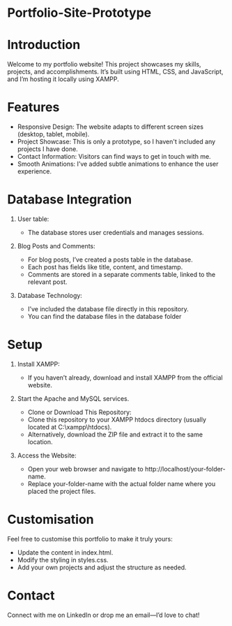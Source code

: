 # Portfolio-Site-Prototype

# Introduction
Welcome to my portfolio website! This project showcases my skills, projects, and accomplishments. It’s built using HTML, CSS, and JavaScript, and I’m hosting it locally using XAMPP.

# Features
- Responsive Design: The website adapts to different screen sizes (desktop, tablet, mobile).
- Project Showcase: This is only a prototype, so I haven't included any projects I have done.
- Contact Information: Visitors can find ways to get in touch with me.
- Smooth Animations: I’ve added subtle animations to enhance the user experience.

# Database Integration
1. User table:
    - The database stores user credentials and manages sessions.
      
2. Blog Posts and Comments:
    - For blog posts, I’ve created a posts table in the database.
    - Each post has fields like title, content, and timestamp.
    - Comments are stored in a separate comments table, linked to the relevant post.

3. Database Technology:
    - I’ve included the database file directly in this repository.
    - You can find the database files in the database folder

# Setup
1. Install XAMPP:
    - If you haven’t already, download and install XAMPP from the official website.
    
2. Start the Apache and MySQL services.
    - Clone or Download This Repository:
    - Clone this repository to your XAMPP htdocs directory (usually located at C:\xampp\htdocs).
    - Alternatively, download the ZIP file and extract it to the same location.
      
3. Access the Website:
    - Open your web browser and navigate to http://localhost/your-folder-name.
    - Replace your-folder-name with the actual folder name where you placed the project files.

# Customisation
Feel free to customise this portfolio to make it truly yours:

- Update the content in index.html.
- Modify the styling in styles.css.
- Add your own projects and adjust the structure as needed.

# Contact
Connect with me on LinkedIn or drop me an email—I’d love to chat!


